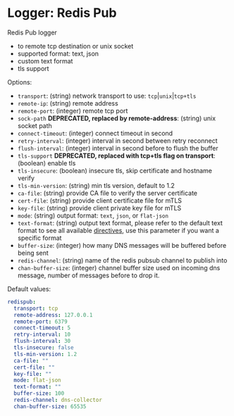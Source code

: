 
# Logger: Redis Pub

Redis Pub logger

* to remote tcp destination or unix socket
* supported format: text, json
* custom text format
* tls support

Options:

* `transport`: (string) network transport to use: `tcp`|`unix`|`tcp+tls`
* `remote-ip`: (string) remote address
* `remote-port`: (integer) remote tcp port
* `sock-path` **DEPRECATED, replaced by remote-address**: (string) unix socket path
* `connect-timeout`: (integer) connect timeout in second
* `retry-interval`: (integer) interval in second between retry reconnect
* `flush-interval`: (integer) interval in second before to flush the buffer
* `tls-support` **DEPRECATED, replaced with tcp+tls flag on transport**: (boolean) enable tls
* `tls-insecure`: (boolean) insecure tls, skip certificate and hostname verify
* `tls-min-version`: (string) min tls version, default to 1.2
* `ca-file`: (string) provide CA file to verify the server certificate
* `cert-file`: (string) provide client certificate file for mTLS
* `key-file`: (string) provide client private key file for mTLS
* `mode`: (string)  output format: `text`, `json`, or `flat-json`
* `text-format`: (string) output text format, please refer to the default text format to see all available [directives](../configuration.md#custom-text-format), use this parameter if you want a specific format
* `buffer-size`: (integer) how many DNS messages will be buffered before being sent
* `redis-channel`: (string) name of the redis pubsub channel to publish into
* `chan-buffer-size`: (integer) channel buffer size used on incoming dns message, number of messages before to drop it.

Default values:

```yaml
redispub:
  transport: tcp
  remote-address: 127.0.0.1
  remote-port: 6379
  connect-timeout: 5
  retry-interval: 10
  flush-interval: 30
  tls-insecure: false
  tls-min-version: 1.2
  ca-file: ""
  cert-file: ""
  key-file: ""
  mode: flat-json
  text-format: ""
  buffer-size: 100
  redis-channel: dns-collector
  chan-buffer-size: 65535
```
